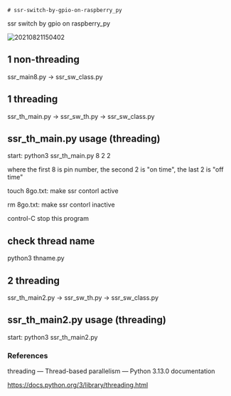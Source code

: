     # ssr-switch-by-gpio-on-raspberry_py
ssr switch by gpio on raspberry_py

![20210821150402](https://github.com/user-attachments/assets/641a7cab-0a96-4d4b-83ef-745ea7f69533)

## 1 non-threading

ssr_main8.py -> ssr_sw_class.py

## 1 threading

ssr_th_main.py -> ssr_sw_th.py -> ssr_sw_class.py

## ssr_th_main.py usage (threading)

start: python3 ssr_th_main.py 8 2 2

where the first 8 is pin number, the second 2 is "on time", the last 2 is "off time"

touch 8go.txt: make ssr contorl active

rm 8go.txt: make ssr contorl inactive

control-C stop this program

## check thread name

python3 thname.py

## 2 threading

ssr_th_main2.py -> ssr_sw_th.py -> ssr_sw_class.py

## ssr_th_main2.py usage (threading)

start: python3 ssr_th_main2.py

### References

threading — Thread-based parallelism — Python 3.13.0 documentation

https://docs.python.org/3/library/threading.html
